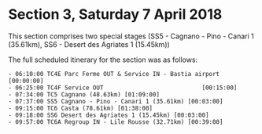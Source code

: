 # Section 3, Saturday 7 April 2018

This section comprises two special stages (SS5 - Cagnano - Pino - Canari 1 (35.61km), SS6 - Desert des Agriates 1 (15.45km))

The full scheduled itinerary for the section was as follows:

	- 06:10:00 TC4E Parc Ferme OUT & Service IN - Bastia airport  [00:00:00]
	- 06:25:00 TC4F Service OUT                            [00:15:00]
	- 07:34:00 TC5 Cagnano (48.63km) [01:09:00]
	- 07:37:00 SS5 Cagnano - Pino - Canari 1 (35.61km) [00:03:00]
	- 09:15:00 TC6 Casta (78.61km) [01:38:00]
	- 09:18:00 SS6 Desert des Agriates 1 (15.45km) [00:03:00]
	- 09:57:00 TC6A Regroup IN - Lile Rousse (32.71km) [00:39:00]
